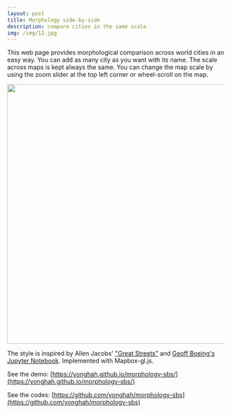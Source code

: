 ```yaml
---
layout: post
title: Morphology side-by-side 
description: compare cities in the same scale
img: /img/12.jpg
---
```


This web page provides morphological comparison across world cities in an easy way. You can add as many city as you want with its name. The scale across maps is kept always the same. You can change the map scale by using the zoom slider at the top left corner or wheel-scroll on the map.

<div>
	<img width='600' height='600'  src="https://cloud.githubusercontent.com/assets/3218468/26832154/9046b42c-4a9c-11e7-8bfb-e5327a04e760.png"/>
</div>

The style is inspired by Allen Jacobs' ["Great Streets"](https://www.amazon.com/Great-Streets-Press-Allan-Jacobs/dp/0262600234) and [Geoff Boeing's Jupyter Notebook](http://geoffboeing.com/2017/01/). Implemented with Mapbox-gl.js. 

See the demo:
[https://yonghah.github.io/morphology-sbs/](https://yonghah.github.io/morphology-sbs/)

See the codes:
[https://github.com/yonghah/morphology-sbs](https://github.com/yonghah/morphology-sbs)

